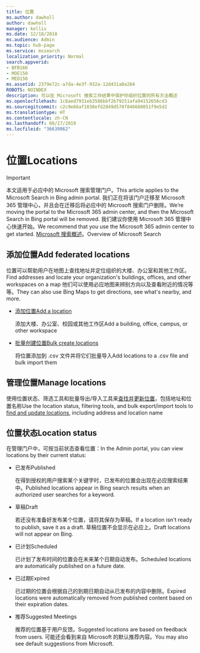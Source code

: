 ```yaml
---
title: 位置
ms.author: dawholl
author: dawholl
manager: kellis
ms.date: 12/18/2018
ms.audience: Admin
ms.topic: hub-page
ms.service: mssearch
localization_priority: Normal
search.appverid:
- BFB160
- MOE150
- MED150
ms.assetid: 2379e72c-a7da-4e3f-932a-12d431a0a284
ROBOTS: NOINDEX
description: 可以在 Microsoft 搜索工作结果中保护你组织位置的所有方法概述
ms.openlocfilehash: 1c8aed7931eb3586bbf2b79251afa94152656cd3
ms.sourcegitcommit: c2c9e66af1038efd2849d578f846680851f9e5d2
ms.translationtype: HT
ms.contentlocale: zh-CN
ms.lasthandoff: 08/27/2019
ms.locfileid: "36639862"
---
```

# <a name="locations"></a><span data-ttu-id="316ae-103">位置</span><span class="sxs-lookup"><span data-stu-id="316ae-103">Locations</span></span>

> [!IMPORTANT]
> <span data-ttu-id="316ae-104">本文适用于必应中的 Microsoft 搜索管理门户。</span><span class="sxs-lookup"><span data-stu-id="316ae-104">This article applies to the Microsoft Search in Bing admin portal.</span></span> <span data-ttu-id="316ae-105">我们正在将该门户迁移至 Microsoft 365 管理中心，并且会在迁移后将必应中的 Microsoft 搜索门户删除。</span><span class="sxs-lookup"><span data-stu-id="316ae-105">We’re moving the portal to the Microsoft 365 admin center, and then the Microsoft Search in Bing portal will be removed.</span></span> <span data-ttu-id="316ae-106">我们建议你使用 Microsoft 365 管理中心快速开始。</span><span class="sxs-lookup"><span data-stu-id="316ae-106">We recommend that you use the Microsoft 365 admin center to get started.</span></span> <span data-ttu-id="316ae-107">[Microsoft 搜索概述](overview-microsoft-search.md)。</span><span class="sxs-lookup"><span data-stu-id="316ae-107">Overview of Microsoft Search</span></span>
    
## <a name="add-locations"></a><span data-ttu-id="316ae-108">添加位置</span><span class="sxs-lookup"><span data-stu-id="316ae-108">Add federated locations</span></span>

<span data-ttu-id="316ae-109">位置可以帮助用户在地图上查找地址并定位组织的大楼、办公室和其他工作区。</span><span class="sxs-lookup"><span data-stu-id="316ae-109">Find addresses and locate your organization's buildings, offices, and other workspaces on a map</span></span> <span data-ttu-id="316ae-110">他们可以使用必应地图来辨别方向以及查看附近的情况等等。</span><span class="sxs-lookup"><span data-stu-id="316ae-110">They can also use Bing Maps to get directions, see what's nearby, and more.</span></span>
  
- [<span data-ttu-id="316ae-111">添加位置</span><span class="sxs-lookup"><span data-stu-id="316ae-111">Add a location</span></span>](add-a-location.md)
    
    <span data-ttu-id="316ae-112">添加大楼、办公室、校园或其他工作区</span><span class="sxs-lookup"><span data-stu-id="316ae-112">Add a building, office, campus, or other workspace</span></span>
    
- [<span data-ttu-id="316ae-113">批量创建位置</span><span class="sxs-lookup"><span data-stu-id="316ae-113">Bulk create locations</span></span>](bulk-create-locations.md)
    
    <span data-ttu-id="316ae-114">将位置添加到 .csv 文件并将它们批量导入</span><span class="sxs-lookup"><span data-stu-id="316ae-114">Add locations to a .csv file and bulk import them</span></span>
    
## <a name="manage-locations"></a><span data-ttu-id="316ae-115">管理位置</span><span class="sxs-lookup"><span data-stu-id="316ae-115">Manage locations</span></span>

<span data-ttu-id="316ae-116">使用位置状态、筛选工具和批量导出/导入工具来[查找并更新位置](manage-locations.md)，包括地址和位置名称</span><span class="sxs-lookup"><span data-stu-id="316ae-116">Use the location status, filtering tools, and bulk export/import tools to [find and update locations](manage-locations.md), including address and location name</span></span>
  
## <a name="location-status"></a><span data-ttu-id="316ae-117">位置状态</span><span class="sxs-lookup"><span data-stu-id="316ae-117">Location status</span></span>

<span data-ttu-id="316ae-118">在管理门户中，可按当前状态查看位置：</span><span class="sxs-lookup"><span data-stu-id="316ae-118">In the Admin portal, you can view locations by their current status:</span></span>
  
- <span data-ttu-id="316ae-119">已发布</span><span class="sxs-lookup"><span data-stu-id="316ae-119">Published</span></span>
    
    <span data-ttu-id="316ae-120">在得到授权的用户搜索某个关键字时，已发布的位置会出现在必应搜索结果中。</span><span class="sxs-lookup"><span data-stu-id="316ae-120">Published locations appear in Bing search results when an authorized user searches for a keyword.</span></span>
    
- <span data-ttu-id="316ae-121">草稿</span><span class="sxs-lookup"><span data-stu-id="316ae-121">Draft</span></span>
    
    <span data-ttu-id="316ae-122">若还没有准备好发布某个位置，请将其保存为草稿。</span><span class="sxs-lookup"><span data-stu-id="316ae-122">If a location isn't ready to publish, save it as a draft.</span></span> <span data-ttu-id="316ae-123">草稿位置不会显示在必应上。</span><span class="sxs-lookup"><span data-stu-id="316ae-123">Draft locations will not appear on Bing.</span></span>
    
- <span data-ttu-id="316ae-124">已计划</span><span class="sxs-lookup"><span data-stu-id="316ae-124">Scheduled</span></span>
    
    <span data-ttu-id="316ae-125">已计划了发布时间的位置会在未来某个日期自动发布。</span><span class="sxs-lookup"><span data-stu-id="316ae-125">Scheduled locations are automatically published on a future date.</span></span>
    
- <span data-ttu-id="316ae-126">已过期</span><span class="sxs-lookup"><span data-stu-id="316ae-126">Expired</span></span>
    
    <span data-ttu-id="316ae-127">已过期的位置会根据自己的到期日期自动从已发布的内容中删除。</span><span class="sxs-lookup"><span data-stu-id="316ae-127">Expired locations were automatically removed from published content based on their expiration dates.</span></span>
    
- <span data-ttu-id="316ae-128">推荐</span><span class="sxs-lookup"><span data-stu-id="316ae-128">Suggested Meetings</span></span>
    
    <span data-ttu-id="316ae-129">推荐的位置基于用户反馈。</span><span class="sxs-lookup"><span data-stu-id="316ae-129">Suggested locations are based on feedback from users.</span></span> <span data-ttu-id="316ae-130">可能还会看到来自 Microsoft 的默认推荐内容。</span><span class="sxs-lookup"><span data-stu-id="316ae-130">You may also see default suggestions from Microsoft.</span></span>

  

